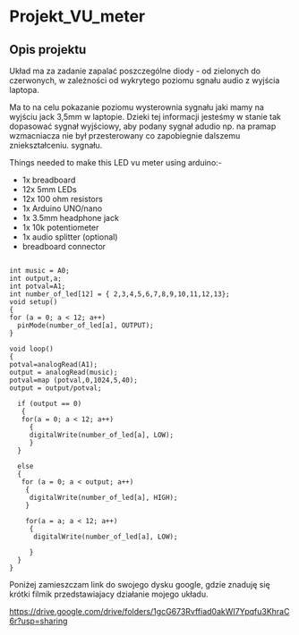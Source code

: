 # Projekt_VU_meter

<h2> Opis projektu </h2>

Układ ma za zadanie zapalać poszczególne diody - od zielonych do czerwonych, w zależności od wykrytego poziomu sgnału audio z wyjścia laptopa.

Ma to na celu pokazanie poziomu wysterownia sygnału jaki mamy na wyjściu jack 3,5mm w laptopie. Dzieki tej informacji jesteśmy w stanie tak dopasować sygnał wyjściowy, aby podany sygnał adudio np. na pramap wzmacniacza nie był przesterowany co zapobiegnie dalszemu zniekształceniu. sygnału.

Things needed to make this LED vu meter using arduino:-

<ul>


<li> 1x  breadboard </li>
<li> 12x 5mm LEDs </li>
<li> 12x 100 ohm resistors </li>
<li> 1x  Arduino UNO/nano </li>
<li> 1x  3.5mm headphone jack </li>
<li> 1x  10k potentiometer </li>
<li> 1x  audio splitter (optional) </li>
<li> breadboard connector </li>
</ul>

```

int music = A0;
int output,a;
int potval=A1;
int number_of_led[12] = { 2,3,4,5,6,7,8,9,10,11,12,13};
void setup()
{
for (a = 0; a < 12; a++)  
  pinMode(number_of_led[a], OUTPUT);
}

void loop()
{
potval=analogRead(A1);
output = analogRead(music);
potval=map (potval,0,1024,5,40);
output = output/potval;   

  if (output == 0) 
   {
   for(a = 0; a < 12; a++)
     {
     digitalWrite(number_of_led[a], LOW);
     }
  }
  
  else
  {
   for (a = 0; a < output; a++)
    {
     digitalWrite(number_of_led[a], HIGH);
    }
    
    for(a = a; a < 12; a++) 
     {
      digitalWrite(number_of_led[a], LOW);
    
     }
  }
}

```

Poniżej zamieszczam link do swojego dysku google, gdzie znaduję się krótki filmik przedstawiajacy działanie mojego układu.

https://drive.google.com/drive/folders/1gcG673Rvffiad0akWI7Ypqfu3KhraC6r?usp=sharing
